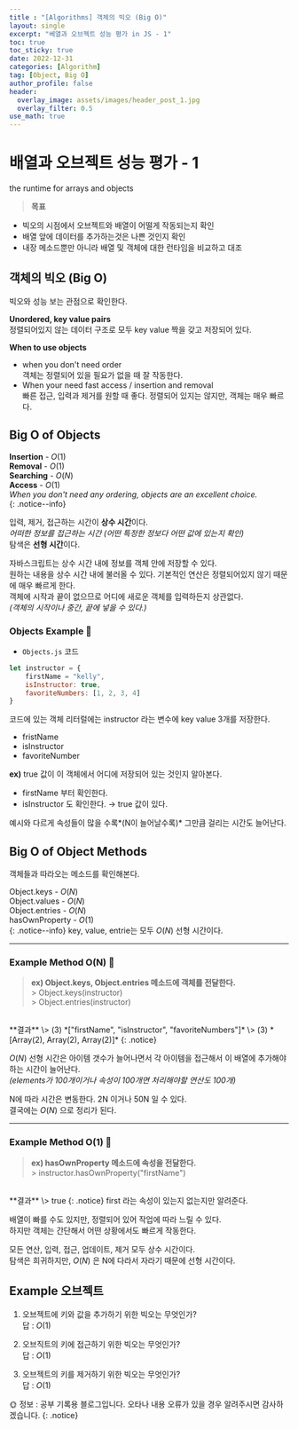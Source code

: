 ```yaml
---
title : "[Algorithms] 객체의 빅오 (Big O)"
layout: single
excerpt: "베열과 오브젝트 성능 평가 in JS - 1"
toc: true
toc_sticky: true
date: 2022-12-31
categories: [Algorithm]
tag: [Object, Big O]
author_profile: false
header:
  overlay_image: assets/images/header_post_1.jpg
  overlay_filter: 0.5 
use_math: true
---  
```


# 배열과 오브젝트 성능 평가 - 1 
the runtime for arrays and objects  

> **목표**  
- 빅오의 시점에서 오브젝트와 배열이 어떨게 작동되는지 확인  
- 배열 앞에 데이터를 추가하는것은 나쁜 것인지 확인  
- 내장 메소드뿐만 아니라 배열 및 객체에 대한 런타임을 비교하고 대조  


## 객체의 빅오 (Big O)  
빅오와 성능 보는 관점으로 확인한다.  

**Unordered, key value pairs**  
정렬되어있지 않는 데이터 구조로 모두 key value 짝을 갖고 저장되어 있다.  

**When to use objects**  
- when you don't need order  
객체는 정렬되어 있을 필요가 없을 때 잘 작동한다.  
- When your need fast access / insertion and removal  
빠른 접근, 입력과 제거를 원할 때 좋다. 정렬되어 있지는 않지만, 객체는 매우 빠르다.  

## Big O of Objects  

**Insertion** \- $O(1)$  
**Removal** \- $O(1)$  
**Searching** \- $O(N)$   
**Access** \- $O(1)$  
*When you don't need any ordering, objects are an excellent choice.*  
{: .notice--info}

입력, 제거, 접근하는 시간이 **상수 시간**이다.  
*어떠한 정보를 접근하는 시간 (어떤 특정한 정보다 어떤 값에 있는지 확인)*  
탐색은 **선형 시간**이다.  

자바스크립트는 상수 시간 내에 정보를 객체 안에 저장할 수 있다.  
원하는 내용을 상수 시간 내에 불러올 수 있다. 기본적인 연산은 정렬되어있지 않기 때문에 매우 빠르게 한다.  
객체에 시작과 끝이 없으므로 어디에 새로운 객체를 입력하든지 상관없다.  
*(객체의 시작이나 중간, 끝에 넣을 수 있다.)*

### Objects Example 📝  
- `Objects.js` 코드
```javascript
let instructor = {
    firstName = "kelly", 
    isInstructor: true,
    favoriteNumbers: [1, 2, 3, 4]
}
```  

코드에 있는 객체 리터럴에는 instructor 라는 변수에 key value 3개를 저장한다.  
- fristName  
- isInstructor  
- favoriteNumber  

**ex)** true 값이 이 객체에서 어디에 저장되어 있는 것인지 알아본다.  
- firstName 부터 확인한다.  
- isInstructor 도 확인한다. → true 값이 있다.  

예시와 다르게 속성들이 많을 수록*(N이 늘어날수록)*  그만큼 걸리는 시간도 늘어난다.  

## Big O of Object Methods  
객체들과 따라오는 메소드를 확인해본다.  

Object.keys \- $O(N)$  
Object.values \- $O(N)$  
Object.entries \- $O(N)$  
hasOwnProperty \- $O(1)$  
{: .notice--info}
key, value, entrie는 모두 $O(N)$ 선형 시간이다.  

---

### Example Method O(N) 📝  

> **ex) Object.keys, Object.entries 메소드에 객체를 전달한다.**  
\> Object.keys(instructor)  
\> Object.entries(instructor)  
<br>
**결과**  
\> (3) *["firstName", "isInstructor", "favoriteNumbers"]*  
\> (3) *[Array(2), Array(2), Array(2)]*    
{: .notice}

$O(N)$ 선형 시간은 아이템 갯수가 늘어나면서 각 아이템을 접근해서 이 배열에 추가해야하는 시간이 늘어난다.  
*(elements가 100개이거나 속성이 100개면 처리해야할 연산도 100개)*  

N에 따라 시간은 변동한다. 2N 이거나 50N 일 수 있다.  
결국에는 $O(N)$ 으로 정리가 된다.  

---

### Example Method O(1) 📝  

> **ex) hasOwnProperty 메소드에 속성을 전달한다.**    
\> instructor.hasOwnProperty("firstName")   
<br>
**결과**  
\> true  
{: .notice}
first 라는 속성이 있는지 없는지만 알려준다.  

배열이 빠를 수도 있지만, 정렬되어 있어 작업에 따라 느릴 수 있다.  
하지만 객체는 간단해서 어떤 상황에서도 빠르게 작동한다.  

모든 연산, 입력, 접근, 업데이트, 제거 모두 상수 시간이다.  
탐색은 희귀하지만, $O(N)$ 은 N에 다라서 자라기 때문에 선형 시간이다.  

## Example 오브젝트  
1. 오브젝트에 키와 값을 추가하기 위한 빅오는 무엇인가?  
답 : $O(1)$  

2. 오브직트의 키에 접근하기 위한 빅오는 무엇인가?  
답 : $O(1)$  

3. 오브젝트의 키를 제거하기 위한 빅오는 무엇인가?  
답 : $O(1)$

🌞 정보 : 공부 기록용 블로그입니다. 오타나 내용 오류가 있을 경우 알려주시면 감사하겠습니다.
{: .notice}
